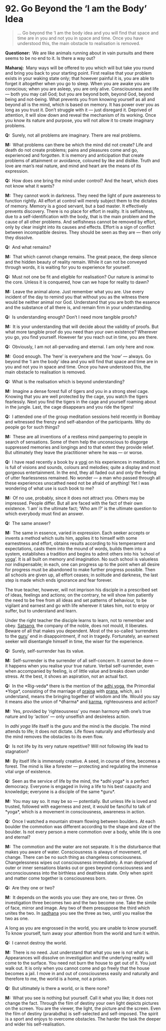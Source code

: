 # 92. Go Beyond the ‘I am the Body’ Idea
> … Go beyond the ‘I am the body idea and you will find that space and time are in you and not you in space and time. Once you have 
understood this, the main obstacle to realisation is removed.</p>

<p><b>Questioner:</b> We are like animals running about in vain pursuits and there seems to be no end to it. 
Is there a way out?</p>

<p><b>Maharaj:</b> Many ways will be offered to you which will but take you round and bring you back to your 
starting point. First realise that your problem exists in your waking state only; that however painful it 
is, you are able to forget it altogether when you go to sleep. When you are awake you are 
conscious; when you are asleep, you are only alive. Consciousness and life — both you may call 
God; but you are beyond both, beyond God, beyond being and not-being. What prevents you from 
knowing yourself as all and beyond all is the mind, which is based on memory. It has power over you as long 
as you trust it. Don’t struggle with it — just disregard it. Deprived of attention, it will slow down and 
reveal the mechanism of its working. Once you know its nature and purpose, you will not allow it to 
create imaginary problems.</p>

<p><b>Q:</b> Surely, not all problems are imaginary. There are real problems.</p>

<p><b>M:</b> What problems can there be which the mind did not create? Life and death do not create 
problems; pains and pleasures come and go, experienced and forgotten. It is memory and 
anticipation that create problems of attainment or avoidance, coloured by like and dislike. Truth and 
love are man’s real nature, and mind and heart are the means of its expression.</p>

<p><b>Q:</b> How does one bring the mind under control? And the heart, which does not know what it wants?</p>

<p><b>M:</b> They cannot work in darkness. They need the light of pure awareness to function rightly. All 
effort at control will merely subject them to the dictates of memory. Memory is a good servant, but a 
bad master. It effectively prevents discovery. There is no place for effort in reality. It is selfishness, 
due to a self-identification with the body, that is the main problem and the cause of all other 
problems. And selfishness cannot be removed by effort, only by clear insight into its causes and 
effects. Effort is a sign of conflict between incompatible desires. They should be seen as they are — 
then only they dissolve.</p>

<p><b>Q:</b> And what remains?</p>

<p><b>M:</b> That which cannot change remains. The great peace, the deep silence and the hidden beauty of 
reality remain. While it can not be conveyed through words, it is waiting for you to experience for 
yourself.</p>

<p><b>Q:</b> Must not one be fit and eligible for realisation? Our nature is animal to the core. Unless it is 
conquered, how can we hope for reality to dawn?</p>

<p><b>M:</b> Leave the animal alone. Just remember what you are. Use every incident of the day to 
remind you that without you as the witness there would be neither animal nor God. Understand that 
you are both the essence and the substance of all there is, and remain firm in your understanding.</p>

<p><b>Q:</b> Is understanding enough? Don’t I need more tangible proofs?</p>

<p><b>M:</b> It is your understanding that will decide about the validity of proofs. But what more tangible 
proof do you need than your own existence? Wherever you go, you find yourself. However far you 
reach out in time, you are there.</p>

<p><b>Q:</b> Obviously, I am not all-pervading and eternal. I am only here and now.</p>

<p><b>M:</b> Good enough. The ’here’ is everywhere and the ‘now’ — always. Go beyond the ‘I am the body’ 
idea and you will find that space and time are in you and not you in space and time. Once you have 
understood this, the main obstacle to realisation is removed.</p>

<p><b>Q:</b> What is the realisation which is beyond understanding?</p>

<p><b>M:</b> Imagine a dense forest full of tigers and you in a strong steel cage. Knowing that you are well 
protected by the cage, you watch the tigers fearlessly. Next you find the tigers in the cage and 
yourself roaming about in the jungle. Last, the cage disappears and you ride the tigers!</p>

<p><b>Q:</b> I attended one of the group meditation sessions held recently in Bombay and witnessed the 
frenzy and self-abandon of the participants. Why do people go for such things?</p>

<p><b>M:</b> These are all inventions of a restless mind pampering to people in search of sensations. Some 
of them help the unconscious to disgorge suppressed memories and longings and to that extent 
they provide relief. But ultimately they leave the practitioner where he was — or worse.</p>

<p><b>Q:</b> I have read recently a book by a <a href="One who practices <em>yoga</em>.">yogi</a> on his experiences in meditation. It is full of visions and 
sounds, colours and melodies; quite a display and most gorgeous entertainment. In the end, they 
all faded out and only the feeling of utter fearlessness remained. No wonder — a man who passed 
through all these experiences unscathed need not be afraid of anything! Yet I was wondering of 
what use is such book to me?</p>

<p><b>M:</b> Of no use, probably, since it does not attract you. Others may be impressed. People differ. But 
all are faced with the fact of their own existence. ‘I am’ is the ultimate fact; ‘Who am I?’ is the 
ultimate question to which everybody must find an answer.</p>

<p><b>Q:</b> The same answer?</p>

<p><b>M:</b> The same in essence, varied in expression. 
Each seeker accepts or invents a method which suits him, applies it to himself with some 
earnestness and effort, obtains results according to his temperament and expectations, casts them 
into the mound of words, builds them into a system, establishes a tradition and begins to admit 
others into his ‘school of <a href="One of the six systems of the Hindu philosophy (from <em>yoj</em>, to yoke or join). <em>Yoga</em> teaches the means by which the individual spirit (<em>jivatma</em>) can be joined or united with the universal spirit (<em>Paramatma</em>).">yoga</a>’. It is all built on memory and imagination. No such school is 
valueless nor indispensable; in each, one can progress up to the point when all desire for progress 
must be abandoned to make further progress possible. Then all schools are given up, all effort 
ceases; in solitude and darkness, the last step is made which ends ignorance and fear forever.

The true teacher, however, will not imprison his disciple in a prescribed set of ideas, feelings and 
actions; on the contrary, he will show him patiently the need to be free from all ideas and set 
patterns of behaviour, to be vigilant and earnest and go with life wherever it takes him, not to enjoy 
or suffer, but to understand and learn.

Under the right teacher the disciple learns to learn, not to remember and obey. <a href="Association with the true and the wise people.">Satsang</a>, the 
company of the noble, does not mould, it liberates. Beware of all that makes you dependent. Most 
of the so-called ‘surrenders to the <a href="Spiritual teacher, preceptor.">guru</a>’ end in disappointment, if not in tragedy. Fortunately, an 
earnest seeker will disentangle himself in time, the wiser for the experience.</p>

<p><b>Q:</b> Surely, self-surrender has its value.</p>

<p><b>M:</b> Self-surrender is the surrender of all self-concern. It cannot be done — it happens when you 
realise your true nature. Verbal self-surrender, even when accompanied by feeling, is of little value 
and breaks down under stress. At the best, it shows an aspiration, not an actual fact.</p>

<p><b>Q:</b> In the *Rig-veda* there is the mention of the <a href="[<em>adhi</em>, above, supreme + <em>yoga</em>] the Supreme yoga.">adhi yoga</a>, the Primordial *Yoga*, consisting of the 
marriage of <a href="Cognitive consciousness, pure awareness, higher consciousness.">prajna</a> with <a href="The breath of life, vital principle.">prana</a>, which, as I understand, means the bringing together of wisdom and 
life. Would you say it means also the union of *dharma* and <a href="Action or “the fruits of action”. <em>Karma</em> is of three kinds: <em>sanchita</em> (accumulated from previous births), <em>prarabdha</em> (portion of the past <em>karma</em> to be worked out in the present life) and <em>agami</em> (the current <em>karma</em> the result of which will fructify in future).">karma</a>, righteousness and action?</p>

<p><b>M:</b> Yes, provided by ‘righteousness’ you mean harmony with one’s true nature and by ‘action’ — only 
unselfish and desireless action.

In *adhi yoga* life itself is the *guru* and the mind is the disciple. The mind attends to life; it does not 
dictate. Life flows naturally and effortlessly and the mind removes the obstacles to its even flow.</p>

<p><b>Q:</b> Is not life by its very nature repetitive? Will not following life lead to stagnation?</p>

<p><b>M:</b> By itself life is immensely creative. A seed, in course of time, becomes a forest. The mind is like 
a forester — protecting and regulating the immense vital urge of existence.</p>

<p><b>Q:</b> Seen as the service of life by the mind, the *adhi yoga* is a perfect democracy. Everyone is 
engaged in living a life to his best capacity and knowledge; everyone is a disciple of the same *guru*.</p>

<p><b>M:</b> You may say so. It may be so — potentially. But unless life is loved and trusted, followed with 
eagerness and zest, it would be fanciful to talk of *yoga*, which is a movement in consciousness, 
awareness in action.</p>

<p><b>Q:</b> Once I watched a mountain stream flowing between boulders. At each boulder the 
commotion was different according to the shape and size of the boulder. Is not every person a 
mere commotion over a body, while life is one and eternal?</p>

<p><b>M:</b> The commotion and the water are not separate. It is the disturbance that makes you aware of 
water. Consciousness is always of movement, of change. There can be no such thing as 
changeless consciousness. Changelessness wipes out consciousness immediately. A man 
deprived of outer or inner sensations blanks out or goes beyond consciousness and 
unconsciousness into the birthless and deathless state. Only when spirit and matter come together 
is consciousness born.</p>

<p><b>Q:</b> Are they one or two?</p>

<p><b>M:</b> It depends on the words you use: they are one, two or three. On investigation three becomes 
two and the two become one. Take the simile of face, mirror and image. Any two of them presuppose 
the third which unites the two. In <a href="The practice which produces success, <em>siddhi</em>.">sadhana</a> you see the three as two, until you realise the two as one.

A long as you are engrossed in the world, you are unable to know yourself. To know yourself, turn away your attention from the world and turn it within.</p>

<p><b>Q:</b> I cannot destroy the world.</p>

<p><b>M:</b> There is no need. Just understand that what you see is not what is. Appearances will dissolve 
on investigation and the underlying reality will come to the surface. You need not burn the house to 
get out of it. You just walk out. It is only when you cannot come and go freely that the house 
becomes a jail. I move in and out of consciousness easily and naturally and therefore to me, the 
world is a home, not a prison.</p>

<p><b>Q:</b> But ultimately is there a world, or is there none?</p>

<p><b>M:</b> What you see is nothing but yourself. Call it what you like; it does not change the fact. Through 
the film of destiny your own light depicts pictures on the screen. You are the viewer, the light, the 
picture and the screen. Even the film of destiny (<span 
data-tippy-content="Destiny, <em>sanchita karma</em> (karma of past lives) 
that has become the destiny in the present life.">prarabdha</a>) is self-selected and self-imposed. The 
spirit is a sport and enjoys to overcome obstacles. The harder the task the deeper and wider his self-realisation.


<script>
export default {
  props: ["slot-key"],
  mounted () {
    tippy("[data-tippy-content]", {allowHTML: true});
  }
}
</script>
